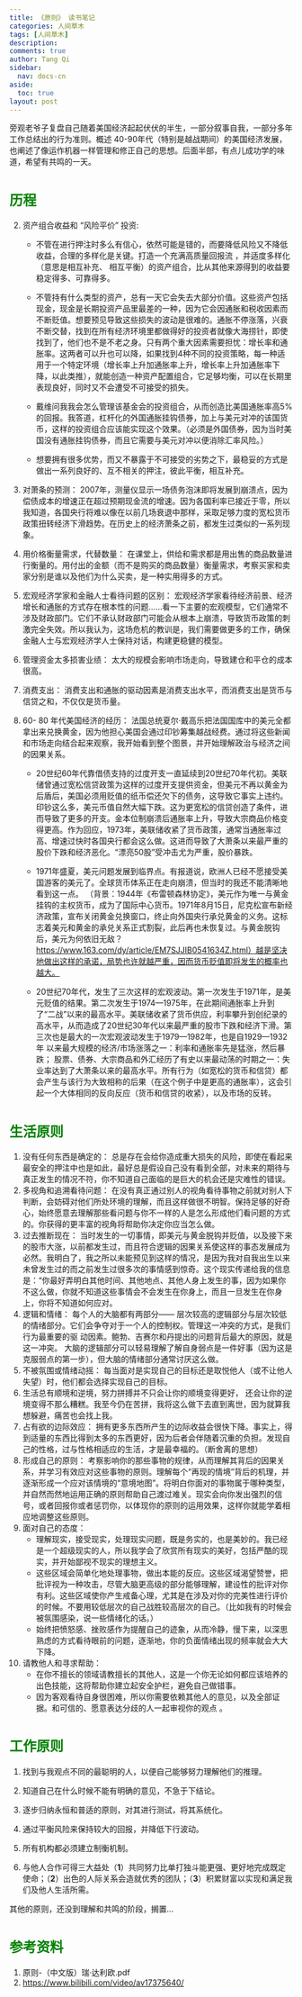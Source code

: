 ```yaml
---
title: 《原则》 读书笔记
categories: 人间草木
tags: [人间草木]
description: 
comments: true
author: Tang Qi
sidebar:
  nav: docs-cn
aside:
  toc: true
layout: post
---
```


旁观老爷子复盘自己随着美国经济起起伏伏的半生，一部分叙事自我，一部分多年工作总结出的行为准则。概述 40-90年代（特别是越战期间）的美国经济发展，也阐述了像运作机器一样管理和修正自己的思想。后面半部，有点儿成功学的味道，希望有共鸣的一天。

<!--more-->

# <font face="黑体" color=green size=5>历程</font>

2. 资产组合收益和 “风险平价” 投资: 
   
   + 不管在进⾏押注时多么有信⼼，依然可能是错的，⽽要降低风险又不降低收益，合理的多样化是关键。打造⼀个充满⾼质量回报流 ，并适度多样化（意思是相互补充、 相互平衡）的资产组合，⽐从其他来源得到的收益要稳定得多、可靠得多。
   
   + 不管持有什么类型的资产，总有⼀天它会失去⼤部分价值。这些资产包括现⾦，现⾦是长期投资产品⾥最差的⼀种，因为它会因通胀和税收因素⽽不断贬值。想要预见导致这些损失的波动是很难的。通胀不停涨落，兴衰不断交替，找到在所有经济环境⾥都做得好的投资者就像⼤海捞针，即使找到了，他们也不是不⽼之⾝。只有两个重⼤因素需要担忧：增长率和通胀率。这两者可以升也可以降，如果找到4种不同的投资策略，每⼀种适⽤于⼀个特定环境（增长率上升加通胀率上升，增长率上升加通胀率下降，以此类推），就能创造⼀种资产配置组合，它⾜够均衡，可以在长期⾥表现良好，同时又不会遭受不可接受的损失。
   
   + 戴维问我我会怎么管理该基⾦会的投资组合，从⽽创造⽐美国通胀率⾼5%的回报。我答道，杠杆化的外国通胀挂钩债券，加上与美元对冲的该国货币，这样的投资组合应该能实现这个效果。（必须是外国债券，因为当时美国没有通胀挂钩债券，⽽且它需要与美元对冲以便消除汇率风险。）
   + 想要拥有很多优势，⽽又不暴露于不可接受的劣势之下，最稳妥的⽅式是做出⼀系列良好的、互不相关的押注，彼此平衡，相互补充。
   
2. 对萧条的预测： 
   2007年，测量仪显⽰⼀场债务泡沫即将发展到崩溃点，因为偿债成本的增速正在超过预期现⾦流的增速。因为各国利率已接近于零，所以我知道，各国央⾏将难以像在以前⼏场衰退中那样，采取⾜够⼒度的宽松货币政策扭转经济下滑趋势。在历史上的经济萧条之前，都发⽣过类似的⼀系列现象。

3. 用价格衡量需求，代替数量： 
   在课堂上，供给和需求都是⽤出售的商品数量进⾏衡量的。⽤付出的⾦额（⽽不是购买的商品数量）衡量需求，考察买家和卖家分别是谁以及他们为什么买卖，是⼀种实⽤得多的⽅式。

4. 宏观经济学家和金融人士看待问题的区别：
   宏观经济学家看待经济前景、经济增长和通胀的⽅式存在根本性的问题……看⼀下主要的宏观模型，它们通常不涉及财政部门。它们不承认财政部门可能会从根本上崩溃，导致货币政策的刺激完全失效。所以我认为，这场危机的教训是，我们需要做更多的⼯作，确保⾦融⼈⼠与宏观经济学⼈⼠保持对话，构建更稳健的模型。

5. 管理资金太多损害业绩：
   太⼤的规模会影响市场⾛向，导致建仓和平仓的成本很⾼。

6. 消费支出：
   消费⽀出和通胀的驱动因素是消费⽀出⽔平，⽽消费⽀出是货币与信贷之和，不仅仅是货币量。

7. 60- 80 年代美国经济的经历：
   法国总统夏尔·戴⾼乐把法国国库中的美元全都拿出来兑换黄⾦，因为他担⼼美国会通过印钞筹集越战经费。通过将这些新闻和市场⾛向结合起来观察，我开始看到整个图景，并开始理解政治与经济之间的因果关系。 

   + 20世纪60年代靠借债⽀持的过度开⽀⼀直延续到20世纪70年代初。美联储曾通过宽松信贷政策为这样的过度开⽀提供资⾦，但美元不再以黄⾦为后盾后，美国必须⽤贬值的纸币偿还⽋下的债务，这导致它事实上违约。印钞这么多，美元币值⾃然⼤幅下跌。这为更宽松的信贷创造了条件，进⽽导致了更多的开⽀。⾦本位制崩溃后通胀率上升，导致⼤宗商品价格变得更⾼。作为回应，1973年，美联储收紧了货币政策，通常当通胀率过⾼、增速过快时各国央⾏都会这么做。这进⽽导致了⼤萧条以来最严重的股价下跌和经济恶化。“漂亮50股”受冲击尤为严重，股价暴跌。

   + 1971年盛夏，美元问题发展到临界点。有报道说，欧洲⼈已经不愿接受美国游客的美元了。全球货币体系正在⾛向崩溃，但当时的我还不能清晰地看到这⼀点。 （背景：1944年《布雷顿森林协定》，美元作为唯一与黄金挂钩的主权货币，成为了国际中心货币。1971年8月15日，尼克松宣布新经济政策，宣布关闭黄金兑换窗口，终止向外国央行承兑黄金的义务。这标志着美元和黄金的承兑关系正式割裂，此后再也未恢复过。与黄金脱钩后，美元为何依旧无敌？https://www.163.com/dy/article/EM7SJJIB0541634Z.html）越是坚决地做出这样的承诺，局势也许就越严重，因⽽货币贬值即将发⽣的概率也越⼤。

   + 20世纪70年代，发⽣了三次这样的宏观波动。第⼀次发⽣于1971年，是美元贬值的结果。第⼆次发⽣于1974—1975年，在此期间通胀率上升到 了“⼆战”以来的最⾼⽔平。美联储收紧了货币供应，利率攀升到创纪录的 ⾼⽔平，从⽽造成了20世纪30年代以来最严重的股市下跌和经济下滑。第 三次也是最⼤的⼀次宏观波动发⽣于1979—1982年，也是⾃1929—1932年 以来最⼤规模的经济/市场涨落之⼀：利率和通胀率先是猛涨，然后暴跌； 股票、债券、⼤宗商品和外汇经历了有史以来最动荡的时期之⼀：失业率达到了⼤萧条以来的最⾼⽔平。所有⾏为（如宽松的货币和信贷）都会产⽣与该⾏为⼤致相称的后果（在这个例⼦中是更⾼的通胀率），这会引起⼀个⼤体相同的反向反应（货币和信贷的收紧），以及市场的反转。

# <font face="黑体" color=green size=5>生活原则</font>

1. 没有任何东西是确定的：
   总是存在会给你造成重⼤损失的风险，即使在看起来最安全的押注中也是如此，最好总是假设⾃⼰没有看到全部，对未来的期待与真正发⽣的情况不符，你不知道⾃⼰⾯临的是巨⼤的机会还是灾难性的错误。
3. 多视角和追溯看待问题： 
   在没有真正通过别⼈的视⾓看待事物之前就对别⼈下判断，会妨碍对他们所处环境的理解，⽽且这样做很不明智。保持⾜够的好奇⼼，始终愿意去理解那些看问题与你不⼀样的⼈是怎么形成他们看问题的⽅式的。你获得的更丰富的视⾓将帮助你决定你应当怎么做。 
4. 过去推断现在： 
   当时发⽣的⼀切事情，即美元与黄⾦脱钩并贬值，以及接下来的股市⼤涨，以前都发⽣过，⽽且符合逻辑的因果关系使这样的事态发展成为必然。我明⽩了，我之所以未能预见到这样的情况，是因为我对⾃我出⽣以来未曾发⽣过的⽽之前发⽣过很多次的事情感到惊奇。这个现实传递给我的信息是：“你最好弄明⽩其他时间、其他地点、其他⼈⾝上发⽣的事，因为如果你不这么做，你就不知道这些事情会不会发⽣在你⾝上，⽽且⼀旦发⽣在你⾝上，你将不知道如何应对。
5. 逻辑和情绪：
   每个⼈的⼤脑都有两部分—— 层次较⾼的逻辑部分与层次较低的情绪部分。它们会争夺对于⼀个⼈的控制权。管理这⼀冲突的⽅式，是我们⾏为最重要的驱 动因素。鲍勃、吉赛尔和丹提出的问题背后最⼤的原因，就是这⼀冲突。 ⼤脑的逻辑部分可以轻易理解了解⾃⾝弱点是⼀件好事（因为这是克服弱点的第⼀步），但⼤脑的情绪部分通常讨厌这么做。 
5. 不被氛围或情绪动摇：
   每当⾯对是实现⾃⼰的⽬标还是取悦他⼈（或不让他⼈失望）时，他们都会选择实现⾃⼰的⽬标。
6. ⽣活总有顺境和逆境，努⼒拼搏并不只会让你的顺境变得更好， 还会让你的逆境变得不那么糟糕。我⾄今仍在苦拼，我将这么做下去直到离世，因为就算我想躲避，痛苦也会找上我。
7. 占有欲的边际效应：
   拥有更多东西所产⽣的边际收益会很快下降。事实上，得到适量的东西⽐得到太多的东西更好，因为后者会伴随着沉重的负担。发现⾃⼰的性格，过与性格相适应的⽣活，才是最幸福的。（断舍离的思想）
8. 形成自己的原则：
   考察影响你的那些事物的规律，从⽽理解其背后的因果关系，并学习有效应对这些事物的原则。理解每个“再现的情境”背后的机理，并逐渐形成⼀个应对该情境的“意境地图”。将明⽩你⾯对的事物属于哪种类型，并⾃然⽽然地运⽤正确的原则帮助⾃⼰渡过难关。现实会向你发出强烈的信号，或者回报你或者惩罚你，以体现你的原则的运⽤效果，这样你就能学着相应地调整这些原则。
9. 面对自己的态度：
   + 理解现实，接受现实，处理现实问题，既是务实的，也是美妙的。我已经是⼀个超级现实的⼈，所以我学会了欣赏所有现实的美好，包括严酷的现实，并开始鄙视不现实的理想主义。 
   + 这些区域会简单化地处理事物，做出本能的反应。这些区域渴望赞誉，把批评视为⼀种攻击，尽管⼤脑更⾼级的部分能够理解，建设性的批评对你有利。这些区域使你产⽣戒备⼼理，尤其是在涉及对你的完美性进⾏评价的时候。不要用较低层次的自己战胜较高层次的自己。（比如我有的时候会被氛围感染，说一些情绪化的话。）
   + 始终把愤怒感、挫败感作为提醒⾃⼰的迹象，从⽽冷静，慢下来，以深思熟虑的⽅式看待眼前的问题，逐渐地，你的负⾯情绪出现的频率就会⼤⼤下降。
10. 请教他人和寻求帮助：
    + 在你不擅长的领域请教擅长的其他⼈，这是⼀个你⽆论如何都应该培养的出⾊技能，这将帮助你建⽴起安全护栏，避免⾃⼰做错事。
    + 因为客观看待⾃⾝很困难，所以你需要依赖其他⼈的意见，以及全部证据。和可信的、愿意表达分歧的⼈⼀起审视你的观点 。

# <font face="黑体" color=green size=5>工作原则</font>

1. 找到与我观点不同的最聪明的⼈，以便⾃⼰能够努⼒理解他们的推理。

2. 知道⾃⼰在什么时候不能有明确的意见，不急于下结论。 

3. 逐步归纳永恒和普适的原则，对其进⾏测试，将其系统化。 

4. 通过平衡风险来保持较⼤的回报，并降低下⾏波动。

5. 所有机构都必须建⽴制衡机制。
6. 与他⼈合作可得三⼤益处（**1**）共同努⼒⽐单打独⽃能更强、更好地完成既定使命；（**2**）出⾊的⼈际关系会造就优秀的团队；（**3**）积累财富以实现和满⾜我们及他⼈⽣活所需。

其他的原则，还没到理解和共鸣的阶段，搁置...

# <font face="黑体" color=green size=5>参考资料</font>

1.   原则-（中文版）瑞·达利欧.pdf
2.  https://www.bilibili.com/video/av17375640/